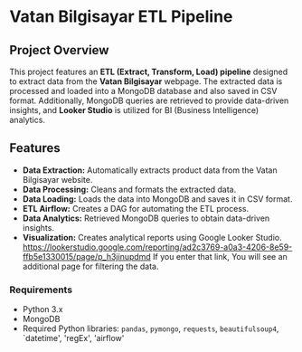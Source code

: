 # Vatan Bilgisayar ETL Pipeline

## Project Overview

This project features an **ETL (Extract, Transform, Load) pipeline** designed to extract data from the **Vatan Bilgisayar** webpage. The extracted data is processed and loaded into a MongoDB database and also saved in CSV format. Additionally, MongoDB queries are retrieved to provide data-driven insights, and **Looker Studio** is utilized for BI (Business Intelligence) analytics.

## Features

- **Data Extraction:** Automatically extracts product data from the Vatan Bilgisayar website.
- **Data Processing:** Cleans and formats the extracted data.
- **Data Loading:** Loads the data into MongoDB and saves it in CSV format.
- **ETL Airflow:** Creates a DAG for automating the ETL process.
- **Data Analytics:** Retrieved MongoDB queries to obtain data-driven insights.
- **Visualization:** Creates analytical reports using Google Looker Studio. https://lookerstudio.google.com/reporting/ad2c3769-a0a3-4206-8e59-ffb5e1330015/page/p_h3jinupdmd If you enter that link, You will see an additional page for filtering the data.

### Requirements

- Python 3.x
- MongoDB
- Required Python libraries: `pandas`, `pymongo`, `requests`, `beautifulsoup4`, `datetime', 'regEx', 'airflow'
